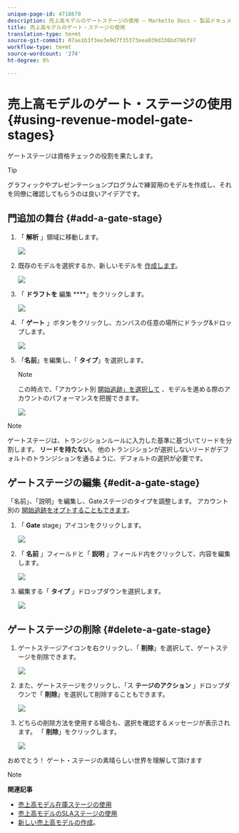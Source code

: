 ```yaml
---
unique-page-id: 4718670
description: 売上高モデルのゲートステージの使用 — Marketto Docs — 製品ドキュメント
title: 売上高モデルのゲート・ステージの使用
translation-type: tm+mt
source-git-commit: 07ae1b3f3ee3e9d7f35373eea039d336bd786f97
workflow-type: tm+mt
source-wordcount: '274'
ht-degree: 0%

---
```



# 売上高モデルのゲート・ステージの使用 {#using-revenue-model-gate-stages}

ゲートステージは資格チェックの役割を果たします。

>[!TIP]
>
>グラフィックやプレゼンテーションプログラムで練習用のモデルを作成し、それを同僚に確認してもらうのは良いアイデアです。

## 門追加の舞台 {#add-a-gate-stage}

1. 「 **解析** 」領域に移動します。

   ![](assets/image2015-4-27-23-3a27-3a43.png)

1. 既存のモデルを選択するか、新しいモデルを [作成します](create-a-new-revenue-model.md)。

   ![](assets/image2015-4-27-15-3a6-3a30.png)

1. 「 **ドラフトを** 編集 ****」をクリックします。

   ![](assets/image2015-4-27-12-3a10-3a49.png)

1. 「 **ゲート** 」ボタンをクリックし、カンバスの任意の場所にドラッグ&amp;ドロップします。

   ![](assets/image2015-4-27-16-3a54-3a19.png)

1. 「**名前**」を編集し、「 **タイプ**」を選択します。

   >[!NOTE]
   >
   >この時点で、「アカウント別 [開始追跡」を選択して](start-tracking-by-account-in-the-revenue-modeler.md) 、モデルを進める際のアカウントのパフォーマンスを把握できます。

   ![](assets/image2015-4-28-12-3a1-3a7.png)

>[!NOTE]
>
>ゲートステージは、トランジションルールに入力した基準に基づいてリードを分割します。 **リードを持たない**。 他のトランジションが選択しないリードがデフォルトのトランジションを通るように、デフォルトの選択が必要です。

## ゲートステージの編集 {#edit-a-gate-stage}

「名前」、「説明」を編集し、Gateステージのタイプを調整します。 アカウント別の [開始追跡をオプトすることもできます](start-tracking-by-account-in-the-revenue-modeler.md)。

1. 「 **Gate** stage」アイコンをクリックします。

   ![](assets/image2015-4-27-17-3a11-3a41.png)

1. 「 **名前** 」フィールドと「 **説明** 」フィールド内をクリックして、内容を編集します。

   ![](assets/image2015-4-28-12-3a17-3a22.png)

1. 編集する「 **タイプ** 」ドロップダウンを選択します。

   ![](assets/image2015-4-27-17-3a14-3a7.png)

## ゲートステージの削除 {#delete-a-gate-stage}

1. ゲートステージアイコンを右クリックし、「 **削除**」を選択して、ゲートステージを削除できます。

   ![](assets/image2015-4-28-12-3a30-3a19.png)

1. また、ゲートステージをクリックし、「ス **テージのアクション** 」ドロップダウンで「 **削除**」を選択して削除することもできます。

   ![](assets/image2015-4-28-12-3a56-3a28.png)

1. どちらの削除方法を使用する場合も、選択を確認するメッセージが表示されます。 「 **削除**」をクリックします。

   ![](assets/image2015-4-28-12-3a52-3a22.png)

おめでとう！ ゲート・ステージの素晴らしい世界を理解して頂けます

>[!NOTE]
>
>**関連記事**
>
>* [売上高モデル在庫ステージの使用](using-revenue-model-inventory-stages.md)
>* [売上高モデルのSLAステージの使用](using-revenue-model-sla-stages.md)
>* [新しい売上高モデルの作成](create-a-new-revenue-model.md)。

>



